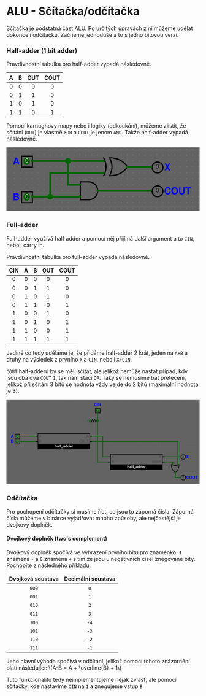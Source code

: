 # ALU - Sčítačka/odčítačka

Sčítačka je podstatná část ALU. Po určitých úpravách z ní můžeme udělat dokonce i odčítačku. Začneme jednoduše a to s jedno bitovou verzí.

### Half-adder (1 bit adder)

Pravdivnostní tabulka pro half-adder vypadá následovně.

| A | B | OUT | COUT |
|:-:|:-:|:---:|:----:|
| 0 | 0 | 0 | 0 |
| 0 | 1 | 1 | 0 |
| 1 | 0 | 1 | 0 |
| 1 | 1 | 0 | 1 |

Pomocí karnughovy mapy nebo i logiky (odkoukání), můžeme zjistit, že sčítání (`OUT`) je vlastně `XOR` a `COUT` je jenom `AND`. Takže half-adder vypadá následovně.

<img src="https://raw.githubusercontent.com/jaywor1/aps/main/obrazky/alu-half-adder.png">

### Full-adder

Full-adder využívá half adder a pomocí něj přijímá další argument a to `CIN`, neboli carry in.

Pravdivnostní tabulka pro full-adder vypadá následovně.

| CIN | A | B | OUT | COUT |
|:---:|:-:|:-:|:---:|:----:|
| 0 | 0 | 0 | 0 | 0 |
| 0 | 0 | 1 | 1 | 0 |
| 0 | 1 | 0 | 1 | 0 |
| 0 | 1 | 1 | 0 | 1 |
| 1 | 0 | 0 | 1 | 0 |
| 1 | 0 | 1 | 0 | 1 |
| 1 | 1 | 0 | 0 | 1 |
| 1 | 1 | 1 | 1 | 1 |

Jediné co tedy uděláme je, že přidáme half-adder 2 krát, jeden na `A+B` a druhý na výsledek z prvního `X` a `CIN`, neboli `X+CIN`.

`COUT` half-adderů by se měli sčítat, ale jelikož nemůže nastat případ, kdy jsou oba dva `COUT` `1`, tak nám stačí `OR`. Taky se nemusíme bát přetečení, jelikož při sčítání 3 bitů se hodnota vždy vejde do 2 bitů (maximální hodnota je 3).

<img src="https://raw.githubusercontent.com/jaywor1/aps/main/obrazky/alu-full-adder.png">

### Odčítačka

Pro pochopení odčítačky si musíme říct, co jsou to záporná čísla. Záporná čísla můžeme v binárce vyjadřovat mnoho způsoby, ale nejčastější je dvojkový doplněk.

#### Dvojkový doplněk (two's complement)

Dvojkový doplněk spočívá ve vyhrazení prvního bitu pro znaménko. `1` znamená `-` a `0` znamená `+` s tím že jsou u negativních čísel znegované bity. Pochopíte z následného příkladu.

| Dvojková soustava | Decimální soustava |
|:---:|:---:|
| `000` | `0` |
| `001` | `1` |
| `010` | `2` |
| `011` | `3` |
| `100` | `-4` |
| `101` | `-3` |
| `110` | `-2` |
| `111` | `-1` |

Jeho hlavní výhoda spočívá v odčítání, jelikož pomocí tohoto znázornění platí následující: \\(A-B = A + \overline{B} + 1\\)

Tuto funkcionalitu tedy neimplementujeme nějak zvlášť, ale pomocí sčítačky, kde nastavíme `CIN` na `1` a znegujeme vstup `B`.